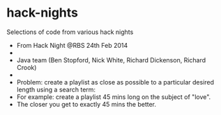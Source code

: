 hack-nights
===========

Selections of code from various hack nights


 * From Hack Night @RBS 24th Feb 2014
 * 
 * Java team (Ben Stopford, Nick White, Richard Dickenson, Richard Crook)
 *
 * Problem: create a playlist as close as possible to a particular desired length using a search term:
 * For example: create a playlist 45 mins long on the subject of "love".
 * The closer you get to exactly 45 mins the better.
